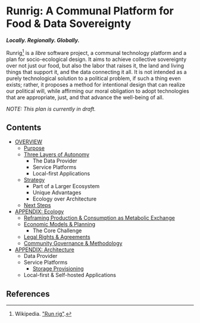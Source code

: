 # Runrig: A Communal Platform for Food & Data Sovereignty
___Locally. Regionally. Globally.___

Runrig[^wiki] is a _libre_ software project, a communal technology platform and
a plan for socio-ecological design. It aims to achieve collective sovereignty
over not just our food, but also the labor that raises it, the land and living
things that support it, and the data connecting it all. It is not intended as a
purely technological solution to a political problem, if such a thing even
exists; rather, it proposes a method for intentional design that can realize our
political will, while affirming our moral obligation to adopt technologies that
are appropriate, just, and that advance the well-being of all.

_NOTE: This plan is currently in draft._

## Contents
- [OVERVIEW](overview.md)
  - [Purpose](overview.md#purpose)
  - [Three Layers of Autonomy](overview.md#three-layers-of-autonomy)
    - The Data Provider
    - Service Platforms
    - Local-first Applications
  - [Strategy](overview.md#strategy)
    - Part of a Larger Ecosystem
    - Unique Advantages
    - Ecology over Architecture
  - [Next Steps](overview.md#next-steps)
- [APPENDIX: Ecology](ecology.md)
  - [Reframing Production & Consumption as Metabolic Exchange](ecology.md#reframing-production--consumption-as-metabolic-exchange)
  - [Economic Models & Planning](ecology.md#economic-models--planning)
    - The Core Challenge
  - [Legal Rights & Agreements](ecology.md#legal-rights--agreements)
  - [Community Governance & Methodology](ecology.md#community-governance--methodology)
- [APPENDIX: Architecture](architecture.md)
  - Data Provider
  - Service Platforms
    - [Storage Provisioning](architecture.md#storage-provisioning)
  - Local-first & Self-hosted Applications

## References
[^wiki]: Wikipedia. ["Run rig"](https://en.wikipedia.org/wiki/Run_rig).
